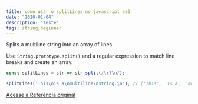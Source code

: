 ```yaml
---
title: como usar o splitLines no javascript es6
date: "2020-01-04"
description: 'teste'
tags: string,beginner
---
```


Splits a multiline string into an array of lines.

Use `String.prototype.split()` and a regular expression to match line breaks and create an array.

```js
const splitLines = str => str.split(/\r?\n/);
```

```js
splitLines('This\nis a\nmultiline\nstring.\n'); // ['This', 'is a', 'multiline', 'string.' , '']
```


[Acesse a Referência original](http://github.com/30-seconds/)
